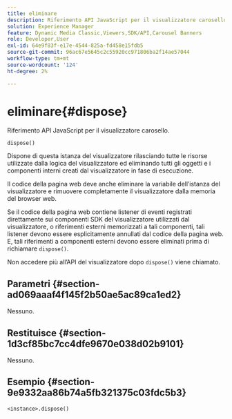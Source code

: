 ```yaml
---
title: eliminare
description: Riferimento API JavaScript per il visualizzatore carosello.
solution: Experience Manager
feature: Dynamic Media Classic,Viewers,SDK/API,Carousel Banners
role: Developer,User
exl-id: 64e9f83f-e17e-4544-825a-fd458e15fdb5
source-git-commit: 96ac67e5645c2c55920cc971806ba2f14ae57044
workflow-type: tm+mt
source-wordcount: '124'
ht-degree: 2%

---
```


# eliminare{#dispose}

Riferimento API JavaScript per il visualizzatore carosello.

`dispose()`

Dispone di questa istanza del visualizzatore rilasciando tutte le risorse utilizzate dalla logica del visualizzatore ed eliminando tutti gli oggetti e i componenti interni creati dal visualizzatore in fase di esecuzione.

Il codice della pagina web deve anche eliminare la variabile dell’istanza del visualizzatore e rimuovere completamente il visualizzatore dalla memoria del browser web.

Se il codice della pagina web contiene listener di eventi registrati direttamente sui componenti SDK del visualizzatore utilizzati dal visualizzatore, o riferimenti esterni memorizzati a tali componenti, tali listener devono essere esplicitamente annullati dal codice della pagina web. E, tali riferimenti a componenti esterni devono essere eliminati prima di richiamare `dispose()`.

Non accedere più all’API del visualizzatore dopo `dispose()` viene chiamato.

## Parametri {#section-ad069aaaf4f145f2b50ae5ac89ca1ed2}

Nessuno.

## Restituisce {#section-1d3cf85bc7cc4dfe9670e038d02b9101}

Nessuno.

## Esempio {#section-9e9332aa86b74a5fb321375c03fdc5b3}

```
<instance>.dispose()
```
